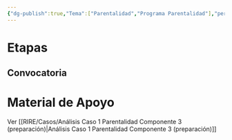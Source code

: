 ```yaml
---
{"dg-publish":true,"Tema":["Parentalidad","Programa Parentalidad"],"permalink":"/parentalidad/taller-de-involucramiento-parental/","dgPassFrontmatter":true,"noteIcon":"","updated":"2025-06-30T14:21:06.568-04:00"}
---
```


# Etapas

## Convocatoria 



# Material de Apoyo 

Ver [[RIRE/Casos/Análisis Caso 1 Parentalidad Componente 3 (preparación)\|Análisis Caso 1 Parentalidad Componente 3 (preparación)]]